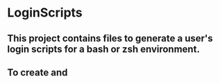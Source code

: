 # LoginScripts

##  This project contains files to generate a user's login scripts for a bash or zsh environment.


##  To create and 